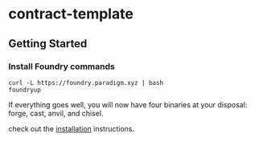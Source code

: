 # contract-template

## Getting Started
### Install Foundry commands
```shell
curl -L https://foundry.paradigm.xyz | bash
foundryup
```

If everything goes well, you will now have four binaries at your disposal: forge, cast, anvil, and chisel.

check out the [installation](https://github.com/foundry-rs/foundry#installation) instructions.


